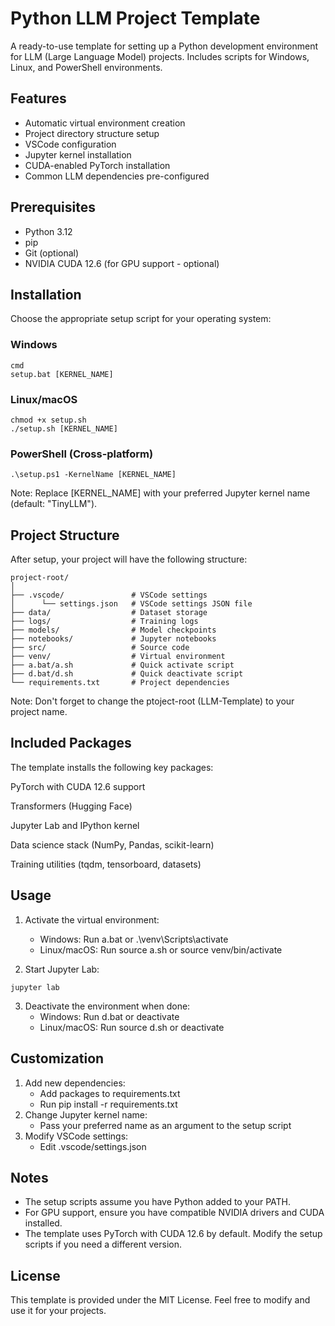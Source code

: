 # Python LLM Project Template

A ready-to-use template for setting up a Python development environment for LLM (Large Language Model) projects. Includes scripts for Windows, Linux, and PowerShell environments.

## Features

- Automatic virtual environment creation
- Project directory structure setup
- VSCode configuration
- Jupyter kernel installation
- CUDA-enabled PyTorch installation
- Common LLM dependencies pre-configured

## Prerequisites

- Python 3.12
- pip
- Git (optional)
- NVIDIA CUDA 12.6 (for GPU support - optional)

## Installation
Choose the appropriate setup script for your operating system:

### Windows
```
cmd
setup.bat [KERNEL_NAME]
```

### Linux/macOS
```
chmod +x setup.sh
./setup.sh [KERNEL_NAME]
```

### PowerShell (Cross-platform)
```
.\setup.ps1 -KernelName [KERNEL_NAME]
```

Note: Replace [KERNEL_NAME] with your preferred Jupyter kernel name (default: "TinyLLM").

## Project Structure
After setup, your project will have the following structure:
```
project-root/
│
├── .vscode/               # VSCode settings
│      └── settings.json   # VSCode settings JSON file
├── data/                  # Dataset storage
├── logs/                  # Training logs
├── models/                # Model checkpoints
├── notebooks/             # Jupyter notebooks
├── src/                   # Source code
├── venv/                  # Virtual environment
├── a.bat/a.sh             # Quick activate script
├── d.bat/d.sh             # Quick deactivate script
└── requirements.txt       # Project dependencies
```
Note: Don't forget to change the ptoject-root (LLM-Template) to your project name.

## Included Packages
The template installs the following key packages:

PyTorch with CUDA 12.6 support

Transformers (Hugging Face)

Jupyter Lab and IPython kernel

Data science stack (NumPy, Pandas, scikit-learn)

Training utilities (tqdm, tensorboard, datasets)

## Usage
1. Activate the virtual environment:
    - Windows: Run a.bat or .\venv\Scripts\activate
    - Linux/macOS: Run source a.sh or source venv/bin/activate

2. Start Jupyter Lab:
```
jupyter lab
```

3. Deactivate the environment when done:
    - Windows: Run d.bat or deactivate
    - Linux/macOS: Run source d.sh or deactivate

## Customization
1. Add new dependencies:
    - Add packages to requirements.txt
    - Run pip install -r requirements.txt
2. Change Jupyter kernel name:
    - Pass your preferred name as an argument to the setup script
3. Modify VSCode settings:
    - Edit .vscode/settings.json

## Notes
- The setup scripts assume you have Python added to your PATH.
- For GPU support, ensure you have compatible NVIDIA drivers and CUDA installed.
- The template uses PyTorch with CUDA 12.6 by default. Modify the setup scripts if you need a different version.

## License
This template is provided under the MIT License. Feel free to modify and use it for your projects.














